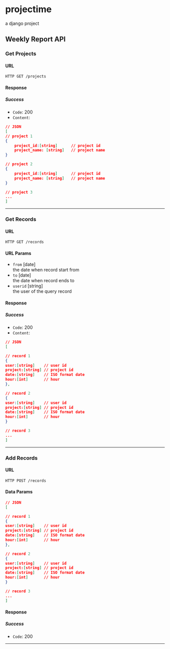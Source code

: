 # projectime
a django project


## Weekly Report API

### Get Projects

#### URL
    HTTP GET /projects

#### Response
##### Success
 - `Code`: 200
 - `Content`:
```json
// JSON
[
// project 1
{
    project_id:[string]      // project id
    project_name: [string]   // project name
}

// project 2
{
    project_id:[string]      // project id
    project_name: [string]   // project name
}

// project 3
...
]
```
----

### Get Records 

#### URL
    HTTP GET /records

#### URL Params
- `from` [date]  
    the date when record start from
- `to` [date]  
    the date when record ends to
- `userid` [string]  
    the user of the query record

#### Response

##### Success
- `Code`: 200  
- `Content`:  
```json
// JSON
[

// record 1
{
user:[string]    // user id
project:[string] // project id
date:[string]    // ISO format date
hour:[int]       // hour
},

// record 2
{
user:[string]    // user id
project:[string] // project id
date:[string]    // ISO format date
hour:[int]       // hour
}

// record 3
...
]
```
----

### Add Records
#### URL
    HTTP POST /records

#### Data Params
```json
// JSON
[

// record 1
{
user:[string]    // user id
project:[string] // project id
date:[string]    // ISO format date
hour:[int]       // hour
},

// record 2
{
user:[string]    // user id
project:[string] // project id
date:[string]    // ISO format date
hour:[int]       // hour
}

// record 3
...
]
```

#### Response
##### Success
- `Code`: 200  

----
